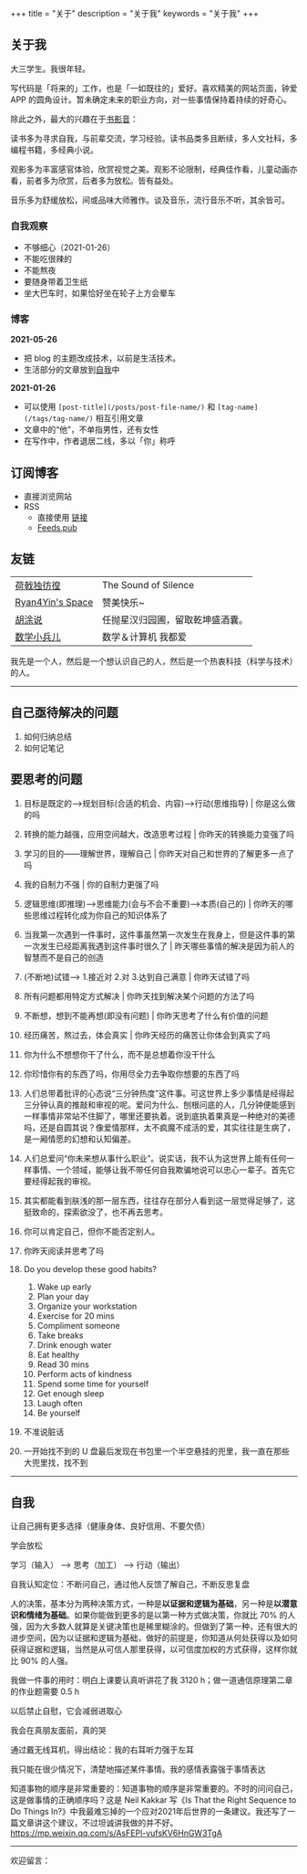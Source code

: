 +++
title = "关于"
description = "关于我"
keywords = "关于我"
+++

## 关于我

大三学生。我很年轻。

写代码是「将来的」工作，也是「一如既往的」爱好。喜欢精美的网站页面，钟爱 APP 的圆角设计。暂未确定未来的职业方向，对一些事情保持着持续的好奇心。

除此之外，最大的兴趣在于[书影音](https://self.yidajiabei.xyz/tags/)：

读书多为寻求自我，与前辈交流，学习经验。读书品类多且断续，多人文社科，多编程书籍，多经典小说。

观影多为丰富感官体验，欣赏视觉之美。观影不论限制，经典佳作看，儿童动画亦看，前者多为欣赏，后者多为放松。皆有益处。

音乐多为舒缓放松，间或品味大师雅作。谈及音乐，流行音乐不听，其余皆可。

### 自我观察

- 不够细心（2021-01-26）
- 不能吃很辣的
- 不能熬夜
- 要随身带着卫生纸
- 坐大巴车时，如果恰好坐在轮子上方会晕车

### 博客

**2021-05-26**

- 把 blog 的主题改成技术，以前是生活技术。
- 生活部分的文章放到[自我](https://self.yidajiabei.xyz/)中

**2021-01-26**

- 可以使用 `[post-title](/posts/post-file-name/)` 和 `[tag-name](/tags/tag-name/)` 相互引用文章
- 文章中的“他”，不单指男性，还有女性
- 在写作中，作者退居二线，多以「你」称呼

## 订阅博客

- 直接浏览网站
- RSS
  - 直接使用 [链接](https://blog.yidajiabei.xyz/index.xml)
  - [Feeds.pub](https://feeds.pub/feed/https%3A%2F%2Fblog.yidajiabei.xyz%2Findex.xml)

## 友链

|||
|---|---|
 [荷戟独彷徨](https://guanqr.com) | The Sound of Silence
 [Ryan4Yin's Space](https://ryan4yin.space/) | 赞美快乐~
 [胡涂说](https://hutusi.com/) | 任抛星汉归园圃，留取乾坤盛酒囊。
 [数学小兵儿](https://matnoble.me/) | 数学＆计算机 我都爱

我先是一个人，然后是一个想认识自己的人，然后是一个热衷科技（科学与技术）的人。

---

## 自己亟待解决的问题

1. 如何归纳总结
2. 如何记笔记

## 要思考的问题

1. 目标是既定的-->规划目标(合适的机会、内容)-->行动(思维指导) | 你是这么做的吗
2. 转换的能力越强，应用空间越大，改造思考过程 | 你昨天的转换能力变强了吗
3. 学习的目的——理解世界，理解自己 | 你昨天对自己和世界的了解更多一点了吗
4. 我的自制力不强 | 你的自制力更强了吗
5. 逻辑思维(即推理)-->思维能力(会与不会不重要)-->本质(自己的) | 你昨天的哪些思维过程转化成为你自己的知识体系了
6. 当我第一次遇到一件事时，这件事虽然第一次发生在我身上，但是这件事的第一次发生已经距离我遇到这件事时很久了 | 昨天哪些事情的解决是因为前人的智慧而不是自己的创造
7. (不断地)试错--> 1.接近对 2.对 3.达到自己满意 | 你昨天试错了吗
8. 所有问题都用特定方式解决 | 你昨天找到解决某个问题的方法了吗
9. 不断想，想到不能再想(即没有问题) | 你昨天思考了什么有价值的问题
10. 经历痛苦，熬过去，体会真实 | 你昨天经历的痛苦让你体会到真实了吗
11. 你为什么不想想你干了什么，而不是总想着你没干什么
12. 你珍惜你有的东西了吗，你用尽全力去争取你想要的东西了吗
13. 人们总带着批评的心态说“三分钟热度”这件事。可这世界上多少事情是经得起三分钟认真的推敲和审视的呢。爱问为什么、刨根问底的人，几分钟便能感到一样事情非常站不住脚了，哪里还要执着。说到底执着果真是一种绝对的美德吗，还是自圆其说？像爱情那样，太不疯魔不成活的爱，其实往往是生病了，是一厢情愿的幻想和认知偏差。
14. 人们总爱问“你未来想从事什么职业”。说实话，我不认为这世界上能有任何一样事情、一个领域，能够让我不带任何自我欺骗地说可以忠心一辈子。首先它要经得起我的审视。
15. 其实都能看到肤浅的那一层东西，往往存在部分人看到这一层觉得足够了，这挺致命的，探索欲没了，也不再去思考。
16. 你可以肯定自己，但你不能否定别人。
17. 你昨天阅读并思考了吗
18. Do you develop these good habits?
    1. Wake up early
    2. Plan your day
    3. Organize your workstation
    4. Exercise for 20 mins
    5. Compliment someone
    6. Take breaks
    7. Drink enough water
    8. Eat healthy
    9. Read 30 mins
    10. Perform acts of kindness
    11. Spend some time for yourself
    12. Get enough sleep
    13. Laugh often
    14. Be yourself

19. 不准说脏话
20. 一开始找不到的 U 盘最后发现在书包里一个半空悬挂的兜里，我一直在那些大兜里找，找不到

---

## 自我

让自己拥有更多选择（健康身体、良好信用、不要欠债）

学会放松

学习（输入） --> 思考（加工） --> 行动（输出）

自我认知定位：不断问自己，通过他人反馈了解自己，不断反思复盘

人的决策，基本分为两种决策方式，一种是**以证据和逻辑为基础**，另一种是**以潜意识和情绪为基础**。如果你能做到更多的是以第一种方式做决策，你就比 70% 的人强，因为大多数人就算是关键决策也是稀里糊涂的。但做到了第一种，还有很大的进步空间，因为以证据和逻辑为基础，做好的前提是，你知道从何处获得以及如何获得证据和逻辑，当然是从可信人那里获得，以可信度加权的方式获得，这样你就比 90% 的人强。

我做一件事的用时：明白上课要认真听讲花了我 3120 h；做一道通信原理第二章的作业题需要 0.5 h

以后禁止自慰，它会减弱进取心

我会在真朋友面前，真的哭

通过戴无线耳机，得出结论：我的右耳听力强于左耳

我只能在很少情况下，清楚地描述某件事情。我的感情表露强于事情表达

知道事物的顺序是非常重要的：知道事物的顺序是非常重要的。不时的问问自己，这是做事情的正确顺序吗？这是 Neil Kakkar 写《Is That the Right Sequence to Do Things In?》中我最难忘掉的一个应对2021年后世界的一条建议。我还写了一篇文章讲这个建议，不过坦诚讲我做的并不好。<https://mp.weixin.qq.com/s/AsFEPl-vufsKV6HnGW3TgA>

---

欢迎留言：

<footer>
<script src="https://utteranc.es/client.js"
        repo= "tianheg/blog"
        issue-term="title"
        label="comment"
        theme="github-light"
        crossorigin="anonymous"
        async>
</script>
</footer>

